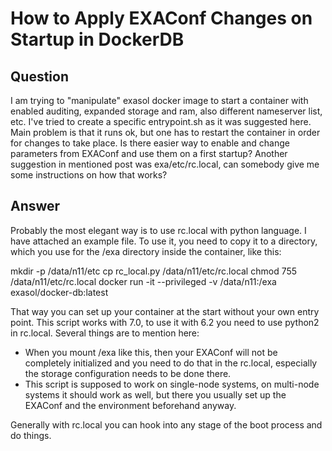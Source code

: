 # How to Apply EXAConf Changes on Startup in DockerDB

## Question
I am trying to "manipulate" exasol docker image to start a container with enabled auditing, expanded storage and ram, also different nameserver list, etc. I've tried to create a specific entrypoint.sh as it was suggested here. Main problem is that it runs ok, but one has to restart the container in order for changes to take place. Is there easier way to enable and change parameters from EXAConf and use them on a first startup? Another suggestion in mentioned post was exa/etc/rc.local, can somebody give me some instructions on how that works?

## Answer
Probably the most elegant way is to use rc.local with python language. I have attached an example file. To use it, you need to copy it to a directory, which you use for the /exa directory inside the container, like this:

mkdir -p /data/n11/etc
cp rc_local.py /data/n11/etc/rc.local
chmod 755 /data/n11/etc/rc.local
docker run -it --privileged -v /data/n11:/exa exasol/docker-db:latest

That way you can set up your container at the start without your own entry point.  This script works with 7.0, to use it with 6.2 you need to use python2 in rc.local. Several things are to mention here:

- When you mount /exa like this, then your EXAConf will not be completely initialized and you need to do that in the rc.local, especially the storage configuration needs to be done there.
- This script is supposed to work on single-node systems, on multi-node systems it should work as well, but there you usually set up the EXAConf and the environment beforehand anyway.

Generally with rc.local you can hook into any stage of the boot process and do things.